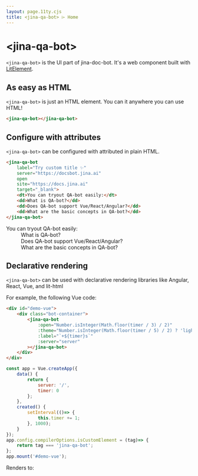 ```yaml
---
layout: page.11ty.cjs
title: <jina-qa-bot> ⌲ Home
---
```


# &lt;jina-qa-bot&gt;

`<jina-qa-bot>` is the UI part of jina-doc-bot. It's a web component built with [LitElement](https://lit.dev).

## As easy as HTML

<section class="columns">
  <div>

`<jina-qa-bot>` is just an HTML element. You can it anywhere you can use HTML!

```html
<jina-qa-bot></jina-qa-bot>
```

  </div>
<div class="bot-container">
    <jina-qa-bot></jina-qa-bot>
</div>

</section>

## Configure with attributes

<section class="columns">
  <div>

`<jina-qa-bot>` can be configured with attributed in plain HTML.

```html
<jina-qa-bot 
    label="Try custom title ✨"
    server="https://docsbot.jina.ai" 
    open
    site="https://docs.jina.ai" 
    target="_blank">
    <dt>You can tryout QA-bot easily:</dt>
    <dd>What is QA-bot?</dd>
    <dd>Does QA-bot support Vue/React/Angular?</dd>
    <dd>What are the basic concepts in QA-bot?</dd>
</jina-qa-bot>
```

  </div>
  <div class="bot-container">
        <jina-qa-bot label="Try custom title ✨" server="https://docsbot.jina.ai" site="https://docs.jina.ai" target="_blank" open>
            <dt>You can tryout QA-bot easily:</dt>
            <dd>What is QA-bot?</dd>
            <dd>Does QA-bot support Vue/React/Angular?</dd>
            <dd>What are the basic concepts in QA-bot?</dd>
        </jina-qa-bot>
  </div>
</section>

## Declarative rendering

<section class="columns">
  <div>

`<jina-qa-bot>` can be used with declarative rendering libraries like Angular, React, Vue, and lit-html

For example, the following Vue code:
```html
<div id="demo-vue">
    <div class="bot-container">
        <jina-qa-bot 
            :open="Number.isInteger(Math.floor(timer / 3) / 2)"
            :theme="Number.isInteger(Math.floor(timer / 5) / 2) ? 'light':'dark'"
            :label="`+${timer}s`" 
            :server="server"
        ></jina-qa-bot>
    </div>
</div>
```

```js
const app = Vue.createApp({ 
    data() {
        return { 
            server: '/', 
            timer: 0 
        };
    },
    created() {
        setInterval(()=> {
            this.timer += 1;
        }, 1000);
    }
});
app.config.compilerOptions.isCustomElement = (tag)=> {
    return tag === 'jina-qa-bot';
};
app.mount('#demo-vue');
```

  </div>
  <div>
Renders to:
<div id="demo-vue">
    <div class="bot-container" v-bind:class="Number.isInteger(Math.floor(timer / 5) / 2) ? 'light' : 'dark'">
        <jina-qa-bot 
            :open="Number.isInteger(Math.floor(timer / 3) / 2)" 
            :label="` +${timer}s`" 
            :server="server"
            :theme="Number.isInteger(Math.floor(timer / 5) / 2) ? 'light':'dark'"
        ></jina-qa-bot>
    </div>
</div>
<script src="https://cdn.jsdelivr.net/npm/vue@next"></script>
<script type="text/javascript">
    const app = Vue.createApp({ 
        data() {
            return { server: 'baidu.com', timer: 0 };
        },
        created() {
            setInterval(()=> {
                this.timer += 1;
            }, 1000);
        }
    });
    app.config.compilerOptions.isCustomElement = (tag)=> {
        return tag === 'jina-qa-bot';
    }
    app.mount('#demo-vue');
</script>

  </div>
</section>

<style>
    jina-qa-bot {
        right: 2rem;
    }
</style>
